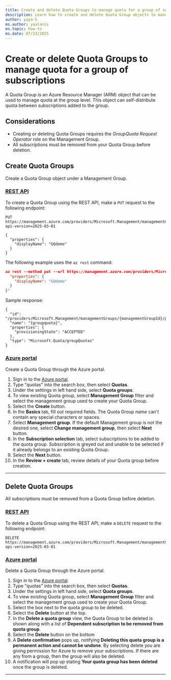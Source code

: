 ```yaml
---
title: Create and delete Quota Groups to manage quota for a group of subscriptions
description: Learn how to create and delete Quota Group objects to manage quota for a group of subscriptions. 
author: yaya-5
ms.author: yaalanis
ms.topic: how-to
ms.date: 07/23/2025
---
```


# Create or delete Quota Groups to manage quota for a group of subscriptions

A Quota Group is an Azure Resource Manager (ARM) object that can be used to manage quota at the group level. This object can self-distribute quota between subscriptions added to the group.   

## Considerations
- Creating or deleting Quota Groups requires the *GroupQuota Request Operator* role on the Management Group.
- All subscriptions must be removed from your Quota Group before deletion. 

## Create Quota Groups 
Create a Quota Group object under a Management Group.

### [REST API](#tab/rest-1)
To create a Quota Group using the REST API, make a `PUT` request to the following endpoint:

```http
PUT https://management.azure.com/providers/Microsoft.Management/managementGroups/{managementGroupId}/providers/Microsoft.Quota/groupQuotas/{groupquota}?api-version=2025-03-01

{
  "properties": {
    "displayName": "GQdemo"
  }
}
```

The following example uses the `az rest` command:

```json
az rest --method put --url https://management.azure.com/providers/Microsoft.Management/managementGroups/{managementGroupId}/providers/Microsoft.Quota/groupQuotas/{groupquota}?api-version=2025-03-01 --body '{
  "properties": {
    "displayName": "GQdemo"
  }
}'
```

Sample response: 

```
{
  "id": "/providers/Microsoft.Management/managementGroups/{managementGroupId}/providers/Microsoft.Quota/groupQuotas/{groupquota}",
  "name": "{groupquota}",
  "properties": {
    "provisioningState": "ACCEPTED"
  },
  "type": "Microsoft.Quota/groupQuotas"
}
```

### [Azure portal](#tab/portal-1)
Create a Quota Group through the Azure portal.

1. Sign in to the [Azure portal](https://portal.azure.com).
2. Type "quotas" into the search box, then select **Quotas**.
3. Under the settings in left hand side, select **Quota groups**.
4. To view existing Quota group, select **Management Group** filter and select the management group used to create your Quota Group.
5. Select the **Create** button.
6. In the **Basics** tab, fill out required fields. The Quota Group *name* can't contain any special characters or spaces.
7. Select **Management group**. If the default Management group is not the desired one, select **Change management group**, then select **Next** button.
8. In the **Subscription selection** tab, select subscriptions to be added to the quota group. Subscription is greyed out and unable to be selected if it already belongs to an existing Quota Group.
9. Select the **Next** button.
10. In the **Review + create** tab, review details of your Quota group before creation.

---

## Delete Quota Groups
All subscriptions must be removed from a Quota Group before deletion. 

### [REST API](#tab/rest-2)
To delete a Quota Group using the REST API, make a `DELETE` request to the following endpoint:

```http
DELETE https://management.azure.com/providers/Microsoft.Management/managementGroups/{managementGroupId}/providers/Microsoft.Quota/groupQuotas/{groupQuotaName}?api-version=2025-03-01
```

### [Azure portal](#tab/portal-2)
Delete a Quota Group through the Azure portal.

1. Sign in to the [Azure portal](https://portal.azure.com).
2. Type "quotas" into the search box, then select **Quotas**.
3. Under the settings in left hand side, select **Quota groups**.
4. To view existing Quota group, select **Management Group** filter and select the management group used to create your Quota Group.
5. Select the box next to the quota group to be deleted.
6. Select the **Delete** button at the top. 
7. In the **Delete a quota group** view, the Quota Group to be deleted is shown along with a list of **Dependent subscription to be removed from quota group**.
8. Select the **Delete** button on the bottom
9. A **Delete confirmation** pops up, notifying **Deleting this quota group is a permanent action and cannot be undone**. By selecting delete you are giving permission for Azure to remove your subscriptions. If there are any from a group, then the group will also be deleted.
10. A notification will pop up stating **Your quota group has been deleted** once the group is deleted. 
--- 

